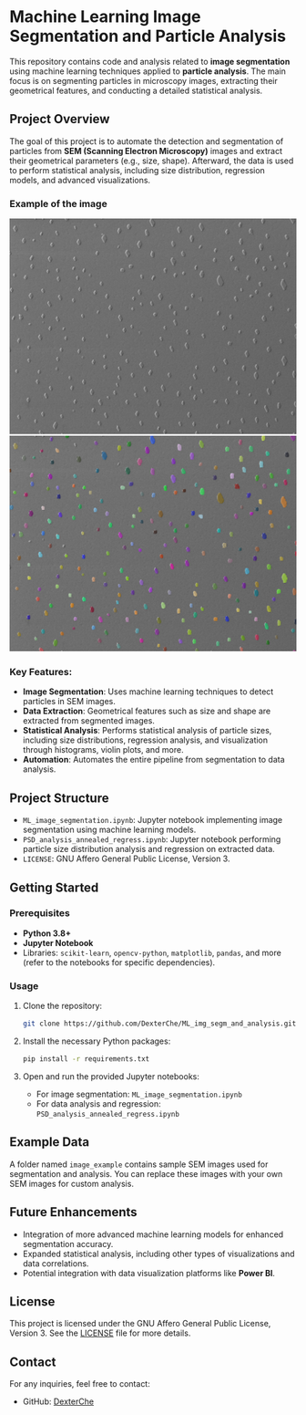 # Machine Learning Image Segmentation and Particle Analysis

This repository contains code and analysis related to **image segmentation** using machine learning techniques applied to **particle analysis**. The main focus is on segmenting particles in microscopy images, extracting their geometrical features, and conducting a detailed statistical analysis.

## Project Overview

The goal of this project is to automate the detection and segmentation of particles from **SEM (Scanning Electron Microscopy)** images and extract their geometrical parameters (e.g., size, shape). Afterward, the data is used to perform statistical analysis, including size distribution, regression models, and advanced visualizations.
### Example of the image
![Example image](https://raw.githubusercontent.com/DexterChe/ML_img_segm_and_analysis/main/image_example/D50_10kV_1_row_005.tif) ![Segmented image](https://github.com/DexterChe/ML_img_segm_and_analysis/blob/main/examples_results/D50_10kV_1_row_005%20Segmented.tif)

### Key Features:
- **Image Segmentation**: Uses machine learning techniques to detect particles in SEM images.
- **Data Extraction**: Geometrical features such as size and shape are extracted from segmented images.
- **Statistical Analysis**: Performs statistical analysis of particle sizes, including size distributions, regression analysis, and visualization through histograms, violin plots, and more.
- **Automation**: Automates the entire pipeline from segmentation to data analysis.

## Project Structure

- `ML_image_segmentation.ipynb`: Jupyter notebook implementing image segmentation using machine learning models.
- `PSD_analysis_annealed_regress.ipynb`: Jupyter notebook performing particle size distribution analysis and regression on extracted data.
- `LICENSE`: GNU Affero General Public License, Version 3.

## Getting Started

### Prerequisites

- **Python 3.8+**
- **Jupyter Notebook**
- Libraries: `scikit-learn`, `opencv-python`, `matplotlib`, `pandas`, and more (refer to the notebooks for specific dependencies).

### Usage

1. Clone the repository:
    ```bash
    git clone https://github.com/DexterChe/ML_img_segm_and_analysis.git
    ```

2. Install the necessary Python packages:
    ```bash
    pip install -r requirements.txt
    ```

3. Open and run the provided Jupyter notebooks:
    - For image segmentation: `ML_image_segmentation.ipynb`
    - For data analysis and regression: `PSD_analysis_annealed_regress.ipynb`

## Example Data

A folder named `image_example` contains sample SEM images used for segmentation and analysis. You can replace these images with your own SEM images for custom analysis.

## Future Enhancements

- Integration of more advanced machine learning models for enhanced segmentation accuracy.
- Expanded statistical analysis, including other types of visualizations and data correlations.
- Potential integration with data visualization platforms like **Power BI**.

## License

This project is licensed under the GNU Affero General Public License, Version 3. See the [LICENSE](LICENSE) file for more details.

## Contact

For any inquiries, feel free to contact:
- GitHub: [DexterChe](https://github.com/DexterChe)